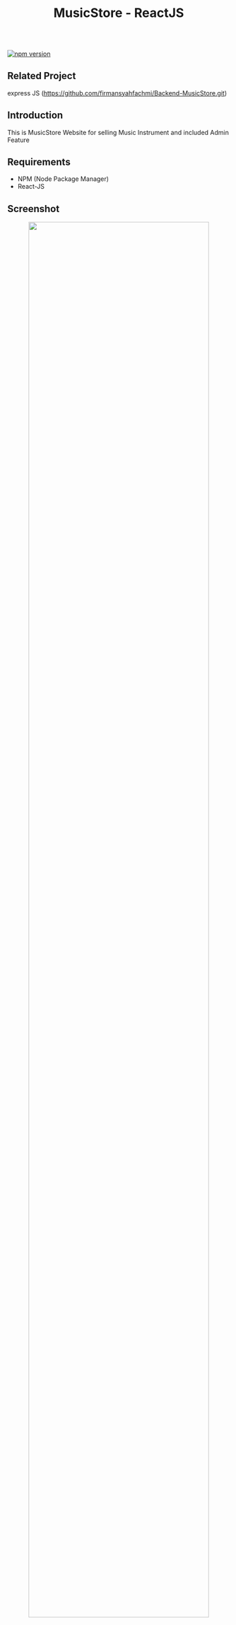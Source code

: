 <h1 align="center">MusicStore - ReactJS</h1>

<p align="center">
  
</p>

<br/><br/>

<a href="#">
  <img src="https://img.shields.io/badge/ReactJS-16.10-blue.svg?style=flat-square" alt="npm version">
</a>

## Related Project
express JS (https://github.com/firmansyahfachmi/Backend-MusicStore.git)

## Introduction

This is MusicStore Website for selling Music Instrument and included Admin Feature



## Requirements
  - NPM (Node Package Manager)
  - React-JS
 
## Screenshot
<p align="center">
    <span>
      <img src="https://user-images.githubusercontent.com/52324743/67119954-73582380-f212-11e9-97f3-040ab60a6287.jpg" width="90%" />
    </span><br/><br/>
    <span>
     <img src="https://user-images.githubusercontent.com/52324743/67120000-8e2a9800-f212-11e9-8610-462e00ac2f1a.jpg" width="90%" />       </span><br/><br/>
  <span>
    <img src="https://user-images.githubusercontent.com/52324743/67120296-36406100-f213-11e9-98c7-6b3d0d2848a9.jpg" width="90%" />
  </span><br/><br/>
  <span>
    <img src="https://user-images.githubusercontent.com/52324743/67120322-45bfaa00-f213-11e9-9549-cb06bdd4a7e5.jpg" width="90%" />
  </span><br/><br/>
  <span>
    <img src="https://user-images.githubusercontent.com/52324743/67120498-9c2ce880-f213-11e9-8741-1ea9a399349e.jpg" width="90%" />
  </span><br/><br/>
  <span>
    <img src="https://user-images.githubusercontent.com/52324743/67120615-d72f1c00-f213-11e9-8020-427d22396627.jpg" width="90%" />
  </span><br/><br/>
  
  <span>
    <img src="https://user-images.githubusercontent.com/52324743/67120714-0a71ab00-f214-11e9-88b5-b1be644787aa.jpg" width="90%" />
  </span>
  </p>

## License
